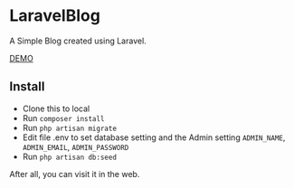 # LaravelBlog

A Simple Blog created using Laravel.

[DEMO](http://laravelblog.coding.io/ "Demo")

## Install

* Clone this to local
* Run `composer install`
* Run `php artisan migrate`
* Edit file .env to set database setting and the Admin setting `ADMIN_NAME`, `ADMIN_EMAIL`, `ADMIN_PASSWORD`
* Run `php artisan db:seed`

After all, you can visit it in the web.